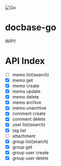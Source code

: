 
![Go](https://github.com/hayashiki/docbase-go/workflows/Go/badge.svg)

# docbase-go

 WIP!!

# API Index
- [ ] memo list(search)
- [x] memo get
- [x] memo create
- [x] memo update
- [x] memo delete
- [x] memo archive
- [x] memo unarchive
- [x] comment create
- [x] comment delete
- [x] user list(search)
- [x] tag list
- [ ] attachment
- [x] group list(search)
- [x] group get
- [x] group user create
- [x] group user delete
